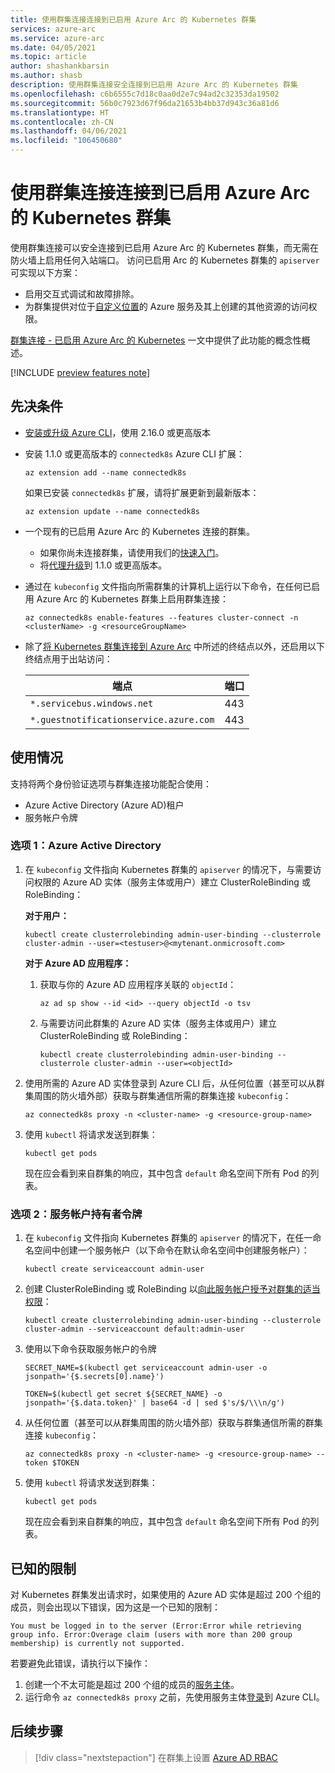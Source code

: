 ```yaml
---
title: 使用群集连接连接到已启用 Azure Arc 的 Kubernetes 群集
services: azure-arc
ms.service: azure-arc
ms.date: 04/05/2021
ms.topic: article
author: shashankbarsin
ms.author: shasb
description: 使用群集连接安全连接到已启用 Azure Arc 的 Kubernetes 群集
ms.openlocfilehash: c6b6555c7d18c0aa0d2e7c94ad2c32353da19502
ms.sourcegitcommit: 56b0c7923d67f96da21653b4bb37d943c36a81d6
ms.translationtype: HT
ms.contentlocale: zh-CN
ms.lasthandoff: 04/06/2021
ms.locfileid: "106450680"
---
```

# <a name="use-cluster-connect-to-connect-to-azure-arc-enabled-kubernetes-clusters"></a>使用群集连接连接到已启用 Azure Arc 的 Kubernetes 群集

使用群集连接可以安全连接到已启用 Azure Arc 的 Kubernetes 群集，而无需在防火墙上启用任何入站端口。 访问已启用 Arc 的 Kubernetes 群集的 `apiserver` 可实现以下方案：
* 启用交互式调试和故障排除。
* 为群集提供对位于[自定义位置](custom-locations.md)的 Azure 服务及其上创建的其他资源的访问权限。

[群集连接 - 已启用 Azure Arc 的 Kubernetes](conceptual-cluster-connect.md) 一文中提供了此功能的概念性概述。

[!INCLUDE [preview features note](./includes/preview/preview-callout.md)]

## <a name="prerequisites"></a>先决条件   

- [安装或升级 Azure CLI](https://docs.microsoft.com/cli/azure/install-azure-cli)，使用 2.16.0 或更高版本

- 安装 1.1.0 或更高版本的 `connectedk8s` Azure CLI 扩展：

    ```azurecli
    az extension add --name connectedk8s
    ```
  
    如果已安装 `connectedk8s` 扩展，请将扩展更新到最新版本：
    
    ```azurecli
    az extension update --name connectedk8s
    ```

- 一个现有的已启用 Azure Arc 的 Kubernetes 连接的群集。
    - 如果你尚未连接群集，请使用我们的[快速入门](quickstart-connect-cluster.md)。
    - 将[代理升级](agent-upgrade.md#manually-upgrade-agents)到 1.1.0 或更高版本。

- 通过在 `kubeconfig` 文件指向所需群集的计算机上运行以下命令，在任何已启用 Azure Arc 的 Kubernetes 群集上启用群集连接：

    ```azurecli
    az connectedk8s enable-features --features cluster-connect -n <clusterName> -g <resourceGroupName>
    ```

- 除了[将 Kubernetes 群集连接到 Azure Arc](quickstart-connect-cluster.md#meet-network-requirements) 中所述的终结点以外，还启用以下终结点用于出站访问：

    | 端点 | 端口 |
    |----------------|-------|
    |`*.servicebus.windows.net` | 443 |
    |`*.guestnotificationservice.azure.com` | 443 |

## <a name="usage"></a>使用情况

支持将两个身份验证选项与群集连接功能配合使用： 
* Azure Active Directory (Azure AD)租户 
* 服务帐户令牌

### <a name="option-1-azure-active-directory"></a>选项 1：Azure Active Directory

1. 在 `kubeconfig` 文件指向 Kubernetes 群集的 `apiserver` 的情况下，与需要访问权限的 Azure AD 实体（服务主体或用户）建立 ClusterRoleBinding 或 RoleBinding：

    **对于用户：**
    
    ```console
    kubectl create clusterrolebinding admin-user-binding --clusterrole cluster-admin --user=<testuser>@<mytenant.onmicrosoft.com>
    ```

    **对于 Azure AD 应用程序：**

    1. 获取与你的 Azure AD 应用程序关联的 `objectId`：

        ```azurecli
        az ad sp show --id <id> --query objectId -o tsv
        ```

    1. 与需要访问此群集的 Azure AD 实体（服务主体或用户）建立 ClusterRoleBinding 或 RoleBinding：
       
        ```console
        kubectl create clusterrolebinding admin-user-binding --clusterrole cluster-admin --user=<objectId>
        ```

1. 使用所需的 Azure AD 实体登录到 Azure CLI 后，从任何位置（甚至可以从群集周围的防火墙外部）获取与群集通信所需的群集连接 `kubeconfig`：

    ```azurecli
    az connectedk8s proxy -n <cluster-name> -g <resource-group-name>
    ```

1. 使用 `kubectl` 将请求发送到群集：

    ```console
    kubectl get pods
    ```
    
    现在应会看到来自群集的响应，其中包含 `default` 命名空间下所有 Pod 的列表。

### <a name="option-2-service-account-bearer-token"></a>选项 2：服务帐户持有者令牌

1. 在 `kubeconfig` 文件指向 Kubernetes 群集的 `apiserver` 的情况下，在任一命名空间中创建一个服务帐户（以下命令在默认命名空间中创建服务帐户）：

    ```console
    kubectl create serviceaccount admin-user
    ```

1. 创建 ClusterRoleBinding 或 RoleBinding 以[向此服务帐户授予对群集的适当权限](https://kubernetes.io/docs/reference/access-authn-authz/rbac/#kubectl-create-rolebinding)：

    ```console
    kubectl create clusterrolebinding admin-user-binding --clusterrole cluster-admin --serviceaccount default:admin-user
    ```

1. 使用以下命令获取服务帐户的令牌

    ```console
    SECRET_NAME=$(kubectl get serviceaccount admin-user -o jsonpath='{$.secrets[0].name}')
    ```

    ```console
    TOKEN=$(kubectl get secret ${SECRET_NAME} -o jsonpath='{$.data.token}' | base64 -d | sed $'s/$/\\\n/g')
    ```

1. 从任何位置（甚至可以从群集周围的防火墙外部）获取与群集通信所需的群集连接 `kubeconfig`：

    ```azurecli
    az connectedk8s proxy -n <cluster-name> -g <resource-group-name> --token $TOKEN
    ```

1. 使用 `kubectl` 将请求发送到群集：

    ```console
    kubectl get pods
    ```

    现在应会看到来自群集的响应，其中包含 `default` 命名空间下所有 Pod 的列表。

## <a name="known-limitations"></a>已知的限制

对 Kubernetes 群集发出请求时，如果使用的 Azure AD 实体是超过 200 个组的成员，则会出现以下错误，因为这是一个已知的限制：

```console
You must be logged in to the server (Error:Error while retrieving group info. Error:Overage claim (users with more than 200 group membership) is currently not supported. 
```

若要避免此错误，请执行以下操作：
1. 创建一个不太可能是超过 200 个组的成员的[服务主体](https://docs.microsoft.com/cli/azure/create-an-azure-service-principal-azure-cli)。
1. 运行命令 `az connectedk8s proxy` 之前，先使用服务主体[登录](https://docs.microsoft.com/cli/azure/create-an-azure-service-principal-azure-cli#sign-in-using-a-service-principal)到 Azure CLI。

## <a name="next-steps"></a>后续步骤

> [!div class="nextstepaction"]
> 在群集上设置 [Azure AD RBAC](azure-rbac.md)